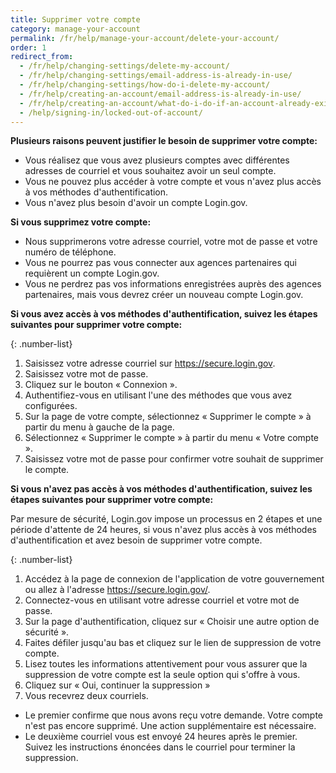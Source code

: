 ```yaml
---
title: Supprimer votre compte
category: manage-your-account
permalink: /fr/help/manage-your-account/delete-your-account/
order: 1
redirect_from:
  - /fr/help/changing-settings/delete-my-account/
  - /fr/help/changing-settings/email-address-is-already-in-use/
  - /fr/help/changing-settings/how-do-i-delete-my-account/
  - /fr/help/creating-an-account/email-address-is-already-in-use/
  - /fr/help/creating-an-account/what-do-i-do-if-an-account-already-exists-under-my-email-address/
  - /help/signing-in/locked-out-of-account/
---
```

**Plusieurs raisons peuvent justifier le besoin de supprimer votre compte:**

* Vous réalisez que vous avez plusieurs comptes avec différentes adresses de courriel et vous souhaitez avoir un seul compte.
* Vous ne pouvez plus accéder à votre compte et vous n'avez plus accès à vos méthodes d'authentification.
* Vous n'avez plus besoin d'avoir un compte Login.gov.

**Si vous supprimez votre compte:**
* Nous supprimerons votre adresse courriel, votre mot de passe et votre numéro de téléphone.
* Vous ne pourrez pas vous connecter aux agences partenaires qui requièrent un compte Login.gov.
* Vous ne perdrez pas vos informations enregistrées auprès des agences partenaires, mais vous devrez créer un nouveau compte Login.gov.

**Si vous avez accès à vos méthodes d'authentification, suivez les étapes suivantes pour supprimer votre compte:**

{: .number-list}
1. Saisissez votre adresse courriel sur <https://secure.login.gov>.
2. Saisissez votre mot de passe.
3. Cliquez sur le bouton « Connexion ».
4. Authentifiez-vous en utilisant l'une des méthodes que vous avez configurées.
5. Sur la page de votre compte, sélectionnez « Supprimer le compte » à partir du menu à gauche de la page.
6. Sélectionnez « Supprimer le compte » à partir du menu « Votre compte ».
7. Saisissez votre mot de passe pour confirmer votre souhait de supprimer le compte.

**Si vous n'avez pas accès à vos méthodes d'authentification, suivez les étapes suivantes pour supprimer votre compte:**

Par mesure de sécurité, Login.gov impose un processus en 2 étapes et une période d'attente de 24 heures, si vous n'avez plus accès à vos méthodes d'authentification et avez besoin de supprimer votre compte.

{: .number-list}
1. Accédez à la page de connexion de l'application de votre gouvernement ou allez à l'adresse <https://secure.login.gov/>.
2. Connectez-vous en utilisant votre adresse courriel et votre mot de passe.
3. Sur la page d'authentification, cliquez sur « Choisir une autre option de sécurité ».
4. Faites défiler jusqu'au bas et cliquez sur le lien de suppression de votre compte.
5. Lisez toutes les informations attentivement pour vous assurer que la suppression de votre compte est la seule option qui s'offre à vous.
6. Cliquez sur « Oui, continuer la suppression »
7. Vous recevrez deux courriels.
* Le premier confirme que nous avons reçu votre demande. Votre compte n'est pas encore supprimé. Une action supplémentaire est nécessaire.
* Le deuxième courriel vous est envoyé 24 heures après le premier. Suivez les instructions énoncées dans le courriel pour terminer la suppression.
